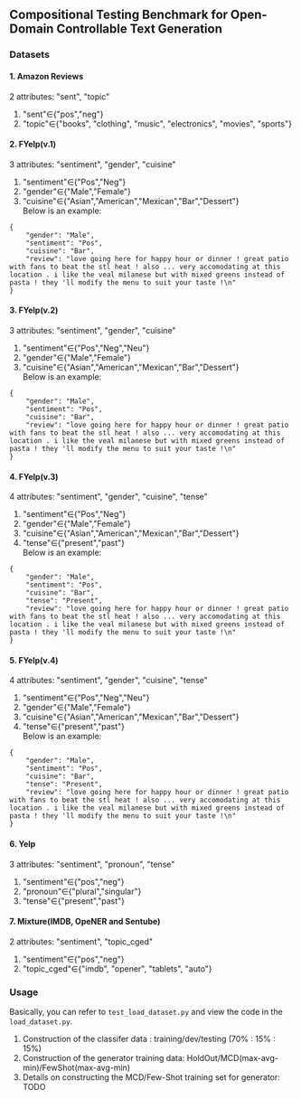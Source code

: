 ## Compositional Testing Benchmark for Open-Domain Controllable Text Generation
### Datasets
#### 1. Amazon Reviews
2 attributes: "sent", "topic"  
1. "sent"$\in${"pos","neg"}  
2. "topic"$\in${"books", "clothing", "music", "electronics", "movies", "sports"}

#### 2. FYelp(v.1)
3 attributes: "sentiment", "gender", "cuisine"  
1. "sentiment"$\in${"Pos","Neg"}  
2. "gender"$\in${"Male","Female"}  
3. "cuisine"$\in${"Asian","American","Mexican","Bar","Dessert"}  
Below is an example:
```
{
    "gender": "Male",
    "sentiment": "Pos",
    "cuisine": "Bar",
    "review": "love going here for happy hour or dinner ! great patio with fans to beat the stl heat ! also ... very accomodating at this location . i like the veal milanese but with mixed greens instead of pasta ! they 'll modify the menu to suit your taste !\n"
}
```
#### 3. FYelp(v.2)
3 attributes: "sentiment", "gender", "cuisine"  
1. "sentiment"$\in${"Pos","Neg","Neu"}  
2. "gender"$\in${"Male","Female"}  
3. "cuisine"$\in${"Asian","American","Mexican","Bar","Dessert"}  
Below is an example:
```
{
    "gender": "Male",
    "sentiment": "Pos",
    "cuisine": "Bar",
    "review": "love going here for happy hour or dinner ! great patio with fans to beat the stl heat ! also ... very accomodating at this location . i like the veal milanese but with mixed greens instead of pasta ! they 'll modify the menu to suit your taste !\n"
}
```
#### 4. FYelp(v.3)
4 attributes: "sentiment", "gender", "cuisine", "tense"  
1. "sentiment"$\in${"Pos","Neg"}  
2. "gender"$\in${"Male","Female"}  
3. "cuisine"$\in${"Asian","American","Mexican","Bar","Dessert"}  
4. "tense"$\in${"present","past"}  
Below is an example:
```
{
    "gender": "Male",
    "sentiment": "Pos",
    "cuisine": "Bar",
    "tense": "Present",
    "review": "love going here for happy hour or dinner ! great patio with fans to beat the stl heat ! also ... very accomodating at this location . i like the veal milanese but with mixed greens instead of pasta ! they 'll modify the menu to suit your taste !\n"
}
```
#### 5. FYelp(v.4)
4 attributes: "sentiment", "gender", "cuisine", "tense"  
1. "sentiment"$\in${"Pos","Neg","Neu"}  
2. "gender"$\in${"Male","Female"}  
3. "cuisine"$\in${"Asian","American","Mexican","Bar","Dessert"}  
4. "tense"$\in${"present","past"}  
Below is an example:
```
{
    "gender": "Male",
    "sentiment": "Pos",
    "cuisine": "Bar",
    "tense": "Present",
    "review": "love going here for happy hour or dinner ! great patio with fans to beat the stl heat ! also ... very accomodating at this location . i like the veal milanese but with mixed greens instead of pasta ! they 'll modify the menu to suit your taste !\n"
}
```
#### 6. Yelp
3 attributes: "sentiment", "pronoun", "tense"  
1. "sentiment"$\in${"pos","neg"}  
2. "pronoun"$\in${"plural","singular"}  
3. "tense"$\in${"present","past"}

#### 7. Mixture(IMDB, OpeNER and Sentube)
2 attributes: "sentiment", "topic_cged"  
1. "sentiment"$\in${"pos","neg"}  
2. "topic_cged"$\in${"imdb", "opener", "tablets", "auto"}

### Usage
Basically, you can refer to `test_load_dataset.py` and view the code in the `load_dataset.py`.  
1. Construction of the classifer data : training/dev/testing (70% : 15% : 15%)
2. Construction of the generator training data: HoldOut/MCD(max-avg-min)/FewShot(max-avg-min)
3. Details on constructing the MCD/Few-Shot training set for generator:  
TODO


